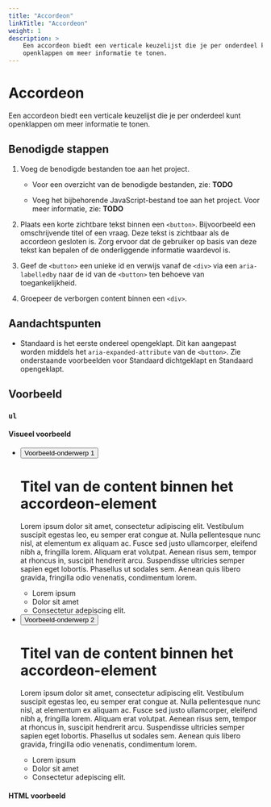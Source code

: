 ```yaml
---
title: "Accordeon"
linkTitle: "Accordeon"
weight: 1
description: >
    Een accordeon biedt een verticale keuzelijst die je per onderdeel kunt
    openklappen om meer informatie te tonen.
---
```


# Accordeon

Een accordeon biedt een verticale keuzelijst die je per onderdeel kunt
openklappen om meer informatie te tonen.

## Benodigde stappen

1. Voeg de benodigde bestanden toe aan het project.

    * Voor een overzicht van de benodigde bestanden, zie: **TODO**

    * Voeg het bijbehorende JavaScript-bestand toe aan het project.
      Voor meer informatie, zie: **TODO**

2. Plaats een korte zichtbare tekst binnen een `<button>`. Bijvoorbeeld een
   omschrijvende titel of een vraag. Deze tekst is zichtbaar als de accordeon
   gesloten is. Zorg ervoor dat de gebruiker op basis van deze tekst kan
   bepalen of de onderliggende informatie waardevol is.

3. Geef de `<button>` een unieke id en verwijs vanaf de `<div>` via een
   `aria-labelledby` naar de id van de `<button>` ten behoeve van
   toegankelijkheid.

4. Groepeer de verborgen content binnen een `<div>`.

## Aandachtspunten

* Standaard is het eerste ondereel opengeklapt. Dit kan aangepast worden
  middels het `aria-expanded-attribute` van de `<button>`. Zie onderstaande
  voorbeelden voor Standaard dichtgeklapt en Standaard opengeklapt.

## Voorbeeld

### `ul`

#### Visueel voorbeeld

<ul class="accordion">
  <li>
    <button id="example-accordion-ul-item-1">Voorbeeld-onderwerp 1</button>
    <div aria-labelledby="example-accordion-ul-item-1">
      <h1>Titel van de content binnen het accordeon-element</h1>
      <p>
        Lorem ipsum dolor sit amet, consectetur adipiscing elit. Vestibulum suscipit
        egestas leo, eu semper erat congue at. Nulla pellentesque nunc nisl, at
        elementum ex aliquam ac. Fusce sed justo ullamcorper, eleifend nibh a, fringilla
        lorem. Aliquam erat volutpat. Aenean risus sem, tempor at rhoncus in, suscipit
        hendrerit arcu. Suspendisse ultricies semper sapien eget lobortis. Phasellus ut
        sodales sem. Aenean quis libero gravida, fringilla odio venenatis, condimentum
        lorem.
      </p>
      <ul>
        <li>Lorem ipsum</li>
        <li>Dolor sit amet</li>
        <li>Consectetur adepiscing elit.</li>
      </ul>
    </div>
  </li>
  <li>
    <button id="example-accordion-ul-item-2">Voorbeeld-onderwerp 2</button>
    <div aria-labelledby="example-accordion-ul-item-2">
      <h1>Titel van de content binnen het accordeon-element</h1>
      <p>
        Lorem ipsum dolor sit amet, consectetur adipiscing elit. Vestibulum suscipit
        egestas leo, eu semper erat congue at. Nulla pellentesque nunc nisl, at
        elementum ex aliquam ac. Fusce sed justo ullamcorper, eleifend nibh a, fringilla
        lorem. Aliquam erat volutpat. Aenean risus sem, tempor at rhoncus in, suscipit
        hendrerit arcu. Suspendisse ultricies semper sapien eget lobortis. Phasellus ut
        sodales sem. Aenean quis libero gravida, fringilla odio venenatis, condimentum
        lorem.
      </p>
      <ul>
        <li>Lorem ipsum</li>
        <li>Dolor sit amet</li>
        <li>Consectetur adepiscing elit.</li>
      </ul>
    </div>
  </li>
</ul>

#### HTML voorbeeld

```html
```

